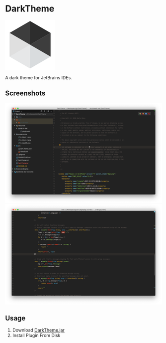# DarkTheme

![Icon](https://github.com/eightpigs/DarkTheme/blob/master/resources/META-INF/pluginIcon.svg)

A dark theme for JetBrains IDEs.

## Screenshots

![in_MacOS](screenshots/in_macOS.png)
![in_MacOS_Golang](screenshots/in_MacOS_golang.png)

## Usage

1. Download [DarkTheme.jar](https://github.com/eightpigs/DarkTheme/releases)
2. Install Plugin From Disk